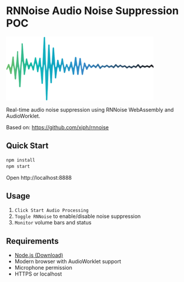 # RNNoise Audio Noise Suppression POC

![noise](./src/assets/noise.png)

Real-time audio noise suppression using RNNoise WebAssembly and AudioWorklet.

Based on: https://github.com/xiph/rnnoise

## Quick Start

```bash
npm install
npm start
```

Open http://localhost:8888

## Usage

1. `Click Start Audio Processing`
2. `Toggle RNNoise` to enable/disable noise suppression
3. `Monitor` volume bars and status

## Requirements

- [Node.js (Download)](https://nodejs.org/en/download/)
- Modern browser with AudioWorklet support
- Microphone permission
- HTTPS or localhost
